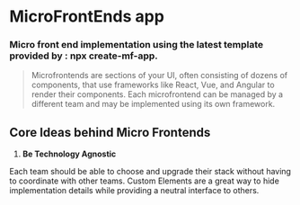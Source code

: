 # MicroFrontEnds app

### Micro front end implementation using the latest template provided by : npx create-mf-app.
> Microfrontends are sections of your UI, often consisting of dozens of components, that use frameworks like React, Vue, and Angular to render their components. Each microfrontend can be managed by a different team and may be implemented using its own framework.


## Core Ideas behind Micro Frontends
1. **Be Technology Agnostic**

Each team should be able to choose and upgrade their stack without having to coordinate with other teams. Custom Elements are a great way to hide implementation details while providing a neutral interface to others.
